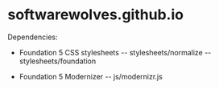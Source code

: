 softwarewolves.github.io
========================

Dependencies:
- Foundation 5 CSS stylesheets
-- stylesheets/normalize
-- stylesheets/foundation

- Foundation 5 Modernizer
-- js/modernizr.js
